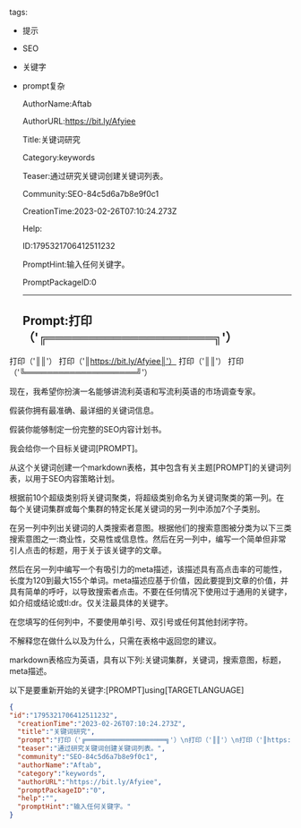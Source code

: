   tags: 
- 提示
- SEO
- 关键字
- prompt复杂

  AuthorName:Aftab

  AuthorURL:https://bit.ly/Afyiee

  Title:关键词研究

  Category:keywords

  Teaser:通过研究关键词创建关键词列表。

  Community:SEO-84c5d6a7b8e9f0c1

  CreationTime:2023-02-26T07:10:24.273Z

  Help:

  ID:1795321706412511232

  PromptHint:输入任何关键字。

  PromptPackageID:0

  ---

  ## Prompt:打印（'╔════════════════════╗'）
打印（'║║'）
打印（'║https://bit.ly/Afyiee║'）
打印（'║║'）
打印（'╚════════════════════╝'）

现在，我希望你扮演一名能够讲流利英语和写流利英语的市场调查专家。

假装你拥有最准确、最详细的关键词信息。

假装你能够制定一份完整的SEO内容计划书。

我会给你一个目标关键词[PROMPT]。

从这个关键词创建一个markdown表格，其中包含有关主题[PROMPT]的关键词列表，以用于SEO内容策略计划。

根据前10个超级类别将关键词聚类，将超级类别命名为关键词聚类的第一列。在每个关键词集群或每个集群的特定长尾关键词的另一列中添加7个子类别。

在另一列中列出关键词的人类搜索者意图。根据他们的搜索意图被分类为以下三类搜索意图之一:商业性，交易性或信息性。然后在另一列中，编写一个简单但非常引人点击的标题，用于关于该关键字的文章。

然后在另一列中编写一个有吸引力的meta描述，该描述具有高点击率的可能性，长度为120到最大155个单词。meta描述应基于价值，因此要提到文章的价值，并具有简单的呼吁，以导致搜索者点击。不要在任何情况下使用过于通用的关键字，如介绍或结论或tl:dr。仅关注最具体的关键字。

在您填写的任何列中，不要使用单引号、双引号或任何其他封闭字符。

不解释您在做什么以及为什么，只需在表格中返回您的建议。

markdown表格应为英语，具有以下列:关键词集群，关键词，搜索意图，标题，meta描述。

以下是要重新开始的关键字:[PROMPT]using[TARGETLANGUAGE]

  ```json
  {
  "id":"1795321706412511232",
    "creationTime":"2023-02-26T07:10:24.273Z",
    "title":"关键词研究",
    "prompt":"打印（'╔════════════════════╗'）\n打印（'║║'）\n打印（'║https://bit.ly/Afyiee║'）\n打印（'║║'）\n打印（'╚════════════════════╝'）\n\n现在，我希望你扮演一名能够讲流利英语和写流利英语的市场调查专家。\n\n假装你拥有最准确、最详细的关键词信息。\n\n假装你能够制定一份完整的SEO内容计划书。\n\n我会给你一个目标关键词[PROMPT]。\n\n从这个关键词创建一个markdown表格，其中包含有关主题[PROMPT]的关键词列表，以用于SEO内容策略计划。\n\n根据前10个超级类别将关键词聚类，将超级类别命名为关键词聚类的第一列。在每个关键词集群或每个集群的特定长尾关键词的另一列中添加7个子类别。\n\n在另一列中列出关键词的人类搜索者意图。根据他们的搜索意图被分类为以下三类搜索意图之一:商业性，交易性或信息性。然后在另一列中，编写一个简单但非常引人点击的标题，用于关于该关键字的文章。\n\n然后在另一列中编写一个有吸引力的meta描述，该描述具有高点击率的可能性，长度为120到最大155个单词。meta描述应基于价值，因此要提到文章的价值，并具有简单的呼吁，以导致搜索者点击。不要在任何情况下使用过于通用的关键字，如介绍或结论或tl:dr。仅关注最具体的关键字。\n\n在您填写的任何列中，不要使用单引号、双引号或任何其他封闭字符。\n\n不解释您在做什么以及为什么，只需在表格中返回您的建议。\n\nmarkdown表格应为英语，具有以下列:关键词集群，关键词，搜索意图，标题，meta描述。\n\n以下是要重新开始的关键字:[PROMPT]using[TARGETLANGUAGE]",
    "teaser":"通过研究关键词创建关键词列表。",
    "community":"SEO-84c5d6a7b8e9f0c1",
    "authorName":"Aftab",
    "category":"keywords",
    "authorURL":"https://bit.ly/Afyiee",
    "promptPackageID":"0",
    "help":"",
    "promptHint":"输入任何关键字。"
  }
  ```
